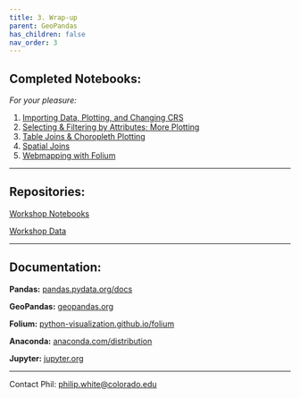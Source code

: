 ```yaml
---
title: 3. Wrap-up
parent: GeoPandas
has_children: false
nav_order: 3
---
```


## Completed Notebooks:  
*For your pleasure:*
1. [Importing Data, Plotting, and Changing CRS](https://outpw.github.io/1.%20Importing%20Data%2C%20Plotting%2C%20and%20changing%20CRS.html)
2. [Selecting & Filtering by Attributes; More Plotting](https://outpw.github.io/2.%20Selecting%20%26%20Filtering%20by%20Attributes%3B%20More%20Plotting.html)
3. [Table Joins & Choropleth Plotting](https://outpw.github.io/3.%20Joins%20%26%20Choropleth%20Plot.html)
4. [Spatial Joins](https://outpw.github.io/4.%20Spatial%20Join.html)
5. [Webmapping with Folium](https://outpw.github.io/5.%20Webmapping%20with%20Folium.html)  

***

## Repositories:

[Workshop Notebooks](https://github.com/outpw/geopandas_notebooks)  

[Workshop Data](https://github.com/outpw/gpddata)  

***

## Documentation:  

__Pandas:__ [pandas.pydata.org/docs](https://pandas.pydata.org/docs/)


__GeoPandas:__ [geopandas.org](https://geopandas.org/)


__Folium:__ [python-visualization.github.io/folium](https://python-visualization.github.io/folium/)

__Anaconda:__ [anaconda.com/distribution](https://www.anaconda.com/distribution/)


__Jupyter:__ [jupyter.org](https://jupyter.org/)  

***

Contact Phil: [philip.white@colorado.edu](mailto:philip.white@colorado.edu)


[Python]: img/PythonLogo.png
[Pandas]: img/Pandas_logo.png
[LogIn]: img/gpdLogin.png
[HubHome]: img/hubHome.png
